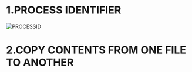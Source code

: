 # 1.PROCESS IDENTIFIER

![PROCESSID](https://user-images.githubusercontent.com/114140750/216478963-590f6519-504c-4aea-831e-0733b04718eb.png)

# 2.COPY CONTENTS FROM ONE FILE TO ANOTHER
